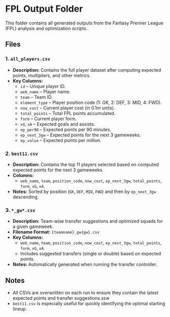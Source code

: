 # FPL Output Folder

This folder contains all generated outputs from the Fantasy Premier League (FPL) analysis and optimization scripts.

## Files

### 1. `all_players.csv`
- **Description:** Contains the full player dataset after computing expected points, multipliers, and other metrics.
- **Key Columns:**
  - `id` – Unique player ID.
  - `web_name` – Player name.
  - `team` – Team ID.
  - `element_type` – Player position code (1: GK, 2: DEF, 3: MID, 4: FWD).
  - `now_cost` – Current player cost (in 0.1m units).
  - `total_points` – Total FPL points accumulated.
  - `form` – Current player form.
  - `xG`, `xA` – Expected goals and assists.
  - `ep_per90` – Expected points per 90 minutes.
  - `ep_next_3gw` – Expected points for the next 3 gameweeks.
  - `ep_value` – Expected points per million.

### 2. `best11.csv`
- **Description:** Contains the top 11 players selected based on computed expected points for the next 3 gameweeks.
- **Columns:**
  - `web_name`, `team`, `position_code`, `now_cost`, `ep_next_3gw`, `total_points`, `form`, `xG`, `xA`.
- **Notes:** Sorted by position (`GK`, `DEF`, `MID`, `FWD`) and then by `ep_next_3gw` descending.

### 3. `*_gw*.csv`
- **Description:** Team-wise transfer suggestions and optimized squads for a given gameweek.
- **Filename Format:** `{teamname}_gw{gw}.csv`
- **Key Columns:**
  - `web_name`, `team`, `position_code`, `now_cost`, `ep_next_3gw`, `total_points`, `form`, `xG`, `xA`.
  - Includes suggested transfers (single or double) based on expected points.
- **Notes:** Automatically generated when running the transfer controller.

## Notes
- All CSVs are overwritten on each run to ensure they contain the latest expected points and transfer suggestions.ssw
- `best11.csv` is especially useful for quickly identifying the optimal starting lineup.
